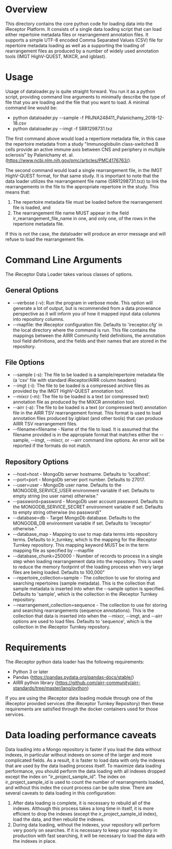 # Overview

This directory contains the core python code for loading data into the iReceptor Platform. It consists of a single data loading script that can load either repertoire metadata files or rearrangement annotation files. It supports a simple UTF-8 encoded Comma Separated Values (CSV) file for repertoire metadata loading as well as a supporting the loading of rearrangement files as produced by a number of widely used annotation tools (IMGT HighV-QUEST, MiXCR, and igblast).

# Usage

Usage of dataloader.py is quite straight forward. You run it as a python script, providing command line arguments to minimally describe the type of file that you are loading and the file that you want to load. A minimal command line would be:

- python dataloader.py --sample -f PRJNA248411_Palanichamy_2018-12-18.csv
- python dataloader.py --imgt -f SRR1298731.txz

The first command above would load a repertiore metadata file, in this case the repertoire metadata from a study "Immunoglobulin class-switched B cells provide an active immune axis between CNS and periphery in multiple sclerosis" by Palanichamy et. al. (https://www.ncbi.nlm.nih.gov/pmc/articles/PMC4176763/).

The second command would load a single rearrangement file, in the IMGT HighV-QUEST format, for that same study. It is important to note that the data loader utilizes the rearrangement file name (SRR1298731.txz) to link the rearrangements in the file to the appropriate repertoire in the study. This means that:

1) The repertoire metadata file must be loaded before the rearrangement file is loaded, and
2) The rearrangement file name MUST appear in the field ir_rearrangement_file_name in one, and only one, of the rows in the repertoire metadata file.

If this is not the case, the dataloader will produce an error message and will refuse to load the rearrangement file.

# Command Line Arguments

The iReceptor Data Loader takes various classes of options.

## General Options

- --verbose (-v): Run the program in verbose mode. This option will generate a lot of output, but is recommended from a data provenance perspective as it will inform you of how it mapped input data columns into repository columns.
- --mapfile: the iReceptor configuration file. Defaults to 'ireceptor.cfg' in the local directory where the command is run. This file contains the mappings between the AIRR Community field definitions, the annotation tool field definitions, and the fields and their names that are stored in the repository.

## File Options

- --sample (-s): The file to be loaded is a sample/repertoire metadata file (a 'csv' file with standard iReceptor/AIRR column headers)
- --imgt (-i): The file to be loaded is a compressed archive files as provided by the IMGT HighV-QUEST annotation tool.
- --mixcr (-m): The file to be loaded is a text (or compressed text) annotation file as produced by the MiXCR annotation tool.
- --airr (-a): The file to be loaded is a text (or compressed text) annotation file in the AIRR TSV rearrangement format. This format is used to load annotation files produced by igblast (and other tools) that can produce AIRR TSV rearrangement files.
- --filename=filename - Name of the file to load. It is assumed that the filename provided is in the appropiate format that matches either the --sample, --imgt, --mixcr, or --airr command line options. An error will be reported if the formats do not match.

## Repository Options

- --host=host - MongoDb server hostname. Defaults to 'localhost'.
- --port=port - MongoDb server port number. Defaults to 27017.
- --user=user - MongoDb  user name. Defaults to the MONGODB_SERVICE_USER environment variable if set. Defaults to empty string (no user name) otherwise."
- --password=password - MongoDb user account password. Defaults to the MONGODB_SERVICE_SECRET environment variable if set. Defaults to empty string otherwise (no password)"
- --database=db - Target MongoDb database. Defaults to the MONGODB_DB environment variable if set. Defaults to 'ireceptor' otherwise."
- --database_map - Mapping to use to map data terms into repository terms. Defaults to ir_turnkey, which is the mapping for the iReceptor Turnkey repository. This mapping keyword MUST be in the term mapping file as specified by --mapfile
- --database_chunk=250000 - Number of records to process in a single step when loading rearrangement data into the repository. This is used to reduce the memory footprint of the loading process when very large files are being loaded. Defaults to 100,000"
- --repertoire_collection=sample - The collection to use for storing and searching repertoires (sample metadata). This is the collection that sample metadata is inserted into when the --sample option is specified. Defaults to 'sample', which is the collection in the iReceptor Turnkey repository.
- --rearrangement_collection=sequence - The collection to use for storing and searching rearrangements (sequence annotations). This is the collection that data is inserted into when the --mixcr, --imgt, and --airr options are used to load files. Defaults to 'sequence', which is the collection in the iReceptor Turnkey repository.

# Requirements

The iReceptor python data loader has the following requirements:

- Python 3 or later
- Pandas (https://pandas.pydata.org/pandas-docs/stable/)
- AIRR python library (https://github.com/airr-community/airr-standards/tree/master/lang/python)

If you are using the iReceptor data loading module through one of the iReceptor provided services (the iReceptor Turnkey Repository) then these requirements are satisfied through the docker containers used for those services.

# Data loading performance caveats

Data loading into a Mongo repository is faster if you load the data without indexes, in particular without indexes on some of the larger and more complicated fields. As a result, it is faster to load data with only the indexes that are used by the data loading process itself. To maximize data loading performance, you should perform the data loading with all indexes dropped except the index on "ir_project_sample_id". The index on ir_project_sample_id is used to count the number of rearrangments loaded, and without this index the count process can be quite slow. There are several caveats to data loading in this configuration:

1) After data loading is complete, it is necessary to rebuild all of the indexes. Although this process takes a long time in itself, it is more efficient to drop the indexes (except the ir_project_sample_id index), load the data, and then rebuild the indexes.
2) During data loading, without the indexes, your repository will perform very poorly on searches. If it is necessary to keep your repository in production with fast searching, it will be necessary to load the data with the indexes in place.
